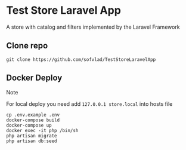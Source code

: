 # Test Store Laravel App

A store with catalog and filters implemented by the Laravel Framework

## Clone repo
```
git clone https://github.com/sofvlad/TestStoreLaravelApp
```

## Docker Deploy
> [!NOTE]
> For local deploy you need add `127.0.0.1 store.local` into hosts file
```
cp .env.example .env
docker-compose build
docker-compose up
docker exec -it php /bin/sh
php artisan migrate
php artisan db:seed
```
